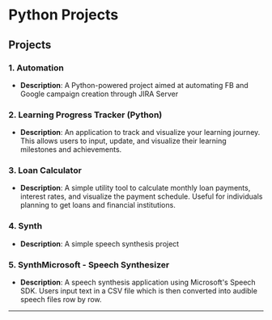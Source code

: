 # Python Projects


## Projects

### 1. **Automation**
   - **Description**: A Python-powered project aimed at automating FB and Google campaign creation through JIRA Server


### 2. **Learning Progress Tracker (Python)**
   - **Description**: An application to track and visualize your learning journey. This allows users to input, update, and visualize their learning milestones and achievements.


### 3. **Loan Calculator**
   - **Description**: A simple utility tool to calculate monthly loan payments, interest rates, and visualize the payment schedule. Useful for individuals planning to get loans and financial institutions.


### 4. **Synth**
   - **Description**: A simple speech synthesis project


### 5. **SynthMicrosoft - Speech Synthesizer**
   - **Description**: A speech synthesis application using Microsoft's Speech SDK. Users input text in a CSV file which is then converted into audible speech files row by row.

---
